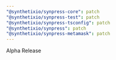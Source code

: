 ```yaml
---
"@synthetixio/synpress-core": patch
"@synthetixio/synpress-test": patch
"@synthetixio/synpress-tsconfig": patch
"@synthetixio/synpress": patch
"@synthetixio/synpress-metamask": patch
---
```


Alpha Release

